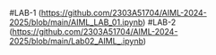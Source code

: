 #LAB-1 (https://github.com/2303A51704/AIML-2024-2025/blob/main/AIML_LAB_01.ipynb)
#LAB-2 (https://github.com/2303A51704/AIML-2024-2025/blob/main/Lab02_AIML_.ipynb)
